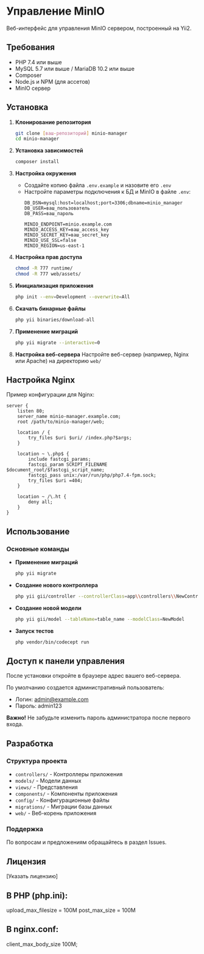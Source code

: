 # Управление MinIO

Веб-интерфейс для управления MinIO сервером, построенный на Yii2.

## Требования

- PHP 7.4 или выше
- MySQL 5.7 или выше / MariaDB 10.2 или выше
- Composer
- Node.js и NPM (для ассетов)
- MinIO сервер

## Установка

1. **Клонирование репозитория**
   ```bash
   git clone [ваш-репозиторий] minio-manager
   cd minio-manager
   ```

2. **Установка зависимостей**
   ```bash
   composer install
   ```

3. **Настройка окружения**
   - Создайте копию файла `.env.example` и назовите его `.env`
   - Настройте параметры подключения к БД и MinIO в файле `.env`:
     ```
     DB_DSN=mysql:host=localhost;port=3306;dbname=minio_manager
     DB_USER=ваш_пользователь
     DB_PASS=ваш_пароль
     
     MINIO_ENDPOINT=minio.example.com
     MINIO_ACCESS_KEY=ваш_access_key
     MINIO_SECRET_KEY=ваш_secret_key
     MINIO_USE_SSL=false
     MINIO_REGION=us-east-1
     ```

4. **Настройка прав доступа**
   ```bash
   chmod -R 777 runtime/
   chmod -R 777 web/assets/
   ```

5. **Инициализация приложения**
   ```bash
   php init --env=Development --overwrite=All
   ```

6. **Скачать бинарные файлы**
   ```bash
   php yii binaries/download-all
   ```

7. **Применение миграций**
   ```bash
   php yii migrate --interactive=0
   ```

8. **Настройка веб-сервера**
   Настройте веб-сервер (например, Nginx или Apache) на директорию `web/`

## Настройка Nginx

Пример конфигурации для Nginx:

```nginx
server {
    listen 80;
    server_name minio-manager.example.com;
    root /path/to/minio-manager/web;

    location / {
        try_files $uri $uri/ /index.php?$args;
    }

    location ~ \.php$ {
        include fastcgi_params;
        fastcgi_param SCRIPT_FILENAME $document_root/$fastcgi_script_name;
        fastcgi_pass unix:/var/run/php/php7.4-fpm.sock;
        try_files $uri =404;
    }

    location ~ /\.ht {
        deny all;
    }
}
```

## Использование

### Основные команды

- **Применение миграций**
  ```bash
  php yii migrate
  ```

- **Создание нового контроллера**
  ```bash
  php yii gii/controller --controllerClass=app\\controllers\\NewController
  ```

- **Создание новой модели**
  ```bash
  php yii gii/model --tableName=table_name --modelClass=NewModel
  ```

- **Запуск тестов**
  ```bash
  php vendor/bin/codecept run
  ```

## Доступ к панели управления

После установки откройте в браузере адрес вашего веб-сервера. 

По умолчанию создается административный пользователь:
- Логин: admin@example.com
- Пароль: admin123

**Важно!** Не забудьте изменить пароль администратора после первого входа.

## Разработка

### Структура проекта

- `controllers/` - Контроллеры приложения
- `models/` - Модели данных
- `views/` - Представления
- `components/` - Компоненты приложения
- `config/` - Конфигурационные файлы
- `migrations/` - Миграции базы данных
- `web/` - Веб-корень приложения

### Поддержка

По вопросам и предложениям обращайтесь в раздел Issues.

## Лицензия

[Указать лицензию]

## В PHP (php.ini):
upload_max_filesize = 100M
post_max_size = 100M

## В nginx.conf:
client_max_body_size 100M;